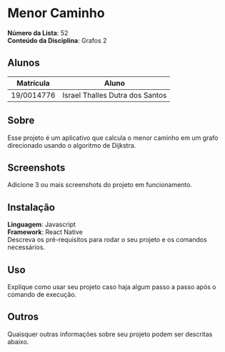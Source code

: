 
# Menor Caminho

**Número da Lista**: 52<br>
**Conteúdo da Disciplina**: Grafos 2<br>

## Alunos
|Matrícula | Aluno |
| -- | -- |
| 19/0014776  |  Israel Thalles Dutra dos Santos |

## Sobre 
Esse projeto é um aplicativo que calcula o menor caminho em um grafo direcionado usando o algoritmo de Dijkstra. 

## Screenshots
Adicione 3 ou mais screenshots do projeto em funcionamento.

## Instalação 
**Linguagem**: Javascript<br>
**Framework**: React Native<br>
Descreva os pré-requisitos para rodar o seu projeto e os comandos necessários.

## Uso 
Explique como usar seu projeto caso haja algum passo a passo após o comando de execução.

## Outros 
Quaisquer outras informações sobre seu projeto podem ser descritas abaixo.




